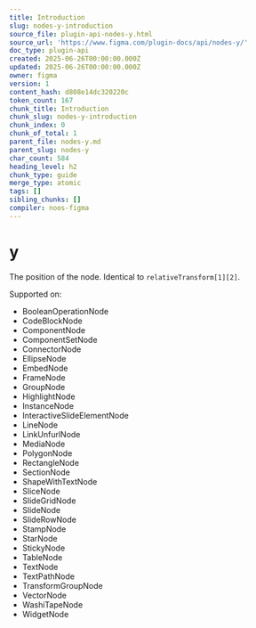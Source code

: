 ```yaml
---
title: Introduction
slug: nodes-y-introduction
source_file: plugin-api-nodes-y.html
source_url: 'https://www.figma.com/plugin-docs/api/nodes-y/'
doc_type: plugin-api
created: 2025-06-26T00:00:00.000Z
updated: 2025-06-26T00:00:00.000Z
owner: figma
version: 1
content_hash: d808e14dc320220c
token_count: 167
chunk_title: Introduction
chunk_slug: nodes-y-introduction
chunk_index: 0
chunk_of_total: 1
parent_file: nodes-y.md
parent_slug: nodes-y
char_count: 584
heading_level: h2
chunk_type: guide
merge_type: atomic
tags: []
sibling_chunks: []
compiler: noos-figma
---
```


# y

The position of the node. Identical to `relativeTransform[1][2]`.

 Supported on:

- BooleanOperationNode
- CodeBlockNode
- ComponentNode
- ComponentSetNode
- ConnectorNode
- EllipseNode
- EmbedNode
- FrameNode
- GroupNode
- HighlightNode
- InstanceNode
- InteractiveSlideElementNode
- LineNode
- LinkUnfurlNode
- MediaNode
- PolygonNode
- RectangleNode
- SectionNode
- ShapeWithTextNode
- SliceNode
- SlideGridNode
- SlideNode
- SlideRowNode
- StampNode
- StarNode
- StickyNode
- TableNode
- TextNode
- TextPathNode
- TransformGroupNode
- VectorNode
- WashiTapeNode
- WidgetNode

